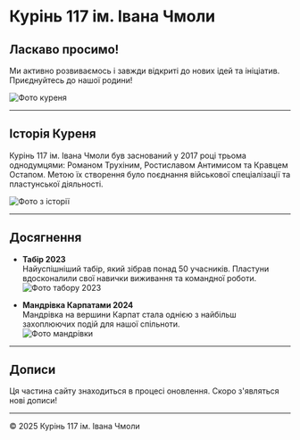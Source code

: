 # Курінь 117 ім. Івана Чмоли

## Ласкаво просимо!

Ми активно розвиваємось і завжди відкриті до нових ідей та ініціатив. Приєднуйтесь до нашої родини!

![Фото куреня](https://example.com/kurin-photo.jpg)

---

## Історія Куреня

Курінь 117 ім. Івана Чмоли був заснований у 2017 році трьома однодумцями: Романом Трухіним, Ростиславом Антимисом та Кравцем Остапом. Метою їх створення було поєднання військової спеціалізації та пластунської діяльності.

![Фото з історії](https://example.com/kurin-history.jpg)

---

## Досягнення

- **Табір 2023**  
  Найуспішніший табір, який зібрав понад 50 учасників. Пластуни вдосконалили свої навички виживання та командної роботи.  
  ![Фото табору 2023](https://example.com/achievement1.jpg)

- **Мандрівка Карпатами 2024**  
  Мандрівка на вершини Карпат стала однією з найбільш захоплюючих подій для нашої спільноти.  
  ![Фото мандрівки](https://example.com/achievement2.jpg)

---

## Дописи

Ця частина сайту знаходиться в процесі оновлення. Скоро з'являться нові дописи!

---

© 2025 Курінь 117 ім. Івана Чмоли
